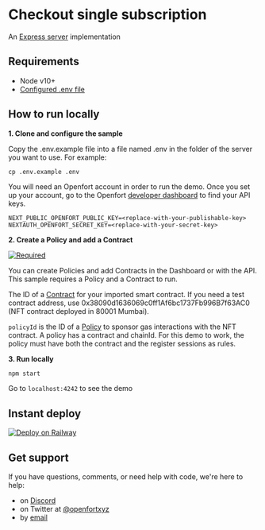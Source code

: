 # Checkout single subscription
An [Express server](http://expressjs.com) implementation

## Requirements
* Node v10+
* [Configured .env file](../README.md)

## How to run locally

**1. Clone and configure the sample**

Copy the .env.example file into a file named .env in the folder of the server you want to use. For example:

```
cp .env.example .env
```

You will need an Openfort account in order to run the demo. Once you set up your account, go to the Openfort [developer dashboard](https://dashboard.openfort.xyz/apikeys) to find your API keys.

```
NEXT_PUBLIC_OPENFORT_PUBLIC_KEY=<replace-with-your-publishable-key>
NEXTAUTH_OPENFORT_SECRET_KEY=<replace-with-your-secret-key>
```

**2. Create a Policy and add a Contract**

[![Required](https://img.shields.io/badge/REQUIRED-TRUE-ORANGE.svg)](https://shields.io/)

You can create Policies and add Contracts in the Dashboard or with the API. This sample requires a Policy and a Contract to run. 

The ID of a [Contract](https://www.openfort.xyz/docs/reference/api/create-contract-object) for your imported smart contract.
If you need a test contract address, use 0x38090d1636069c0ff1Af6bc1737Fb996B7f63AC0 (NFT contract deployed in 80001 Mumbai).

`policyId` is the ID of a [Policy](https://www.openfort.xyz/docs/reference/api/create-a-policy-object) to sponsor gas interactions with the NFT contract. A policy has a contract and chainId. For this demo to work, the policy must have both the contract and the register sessions as rules.

**3. Run locally**

```sh
npm start
```

Go to `localhost:4242` to see the demo

## Instant deploy

[![Deploy on Railway](https://railway.app/button.svg)](https://railway.app/template/vi0lxN?referralCode=WNCfSH)

## Get support

If you have questions, comments, or need help with code, we're here to help:
- on [Discord](https://discord.com/invite/t7x7hwkJF4)
- on Twitter at [@openfortxyz](https://twitter.com/openfortxyz)
- by [email](mailto:support+github@openfort.xyz)
